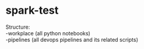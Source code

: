 # spark-test
Structure:\
-workplace (all python notebooks) \
-pipelines (all devops pipelines and its related scripts)
  
  

